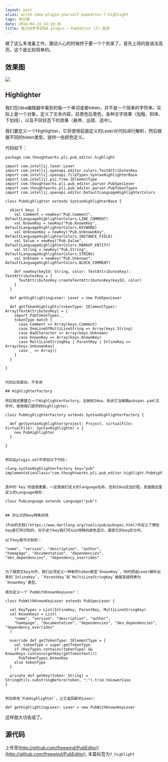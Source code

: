 ```yaml
---
layout: post
alias: write-idea-plugin-yourself-pubeditor-7-highlight
tags: 未分类
date: 2014-04-23 14:19:35
title: 自己动手写IDEA plugin – PubEditor (7) 高亮
---
```


做了这么多准备工作，激动人心的时候终于要一个个到来了。首先上场的是语法高亮，这个是比较简单的。

## 效果图

![](http://freewind.me/wp-content/uploads/2014/04/QQ20140423-1.png)

## Highlighter

我们在Idea编辑器中看到的每一个单词或者token，并不是一个简单的字符串，实际上是一个对象，定义了文本内容，前景色后景色，各种文字效果（加粗、斜体、下划线），以及不同状态下的效果（悬停、出错、选中）。

我们要定义一个Highlighter，它将使用前面定义的Lexer对代码进行解析，然后根据不同的token类型，提供一些颜色定义。

代码如下：

    package com.thoughtworks.pli.pub_editor.highlight

    import com.intellij.lexer.Lexer
    import com.intellij.openapi.editor.colors.TextAttributesKey
    import com.intellij.openapi.fileTypes.SyntaxHighlighterBase
    import com.intellij.psi.tree.IElementType
    import com.thoughtworks.pli.pub_editor.parser.PubSpecLexer
    import com.thoughtworks.pli.pub_editor.parser.PubTokenTypes
    import com.intellij.openapi.editor.DefaultLanguageHighlighterColors

    class PubHighlighter extends SyntaxHighlighterBase {

      object keys {
        val Comment = newKey("Pub.Comment", DefaultLanguageHighlighterColors.LINE_COMMENT)
        val KnownKey = newKey("Pub.KnownKey", DefaultLanguageHighlighterColors.KEYWORD)
        val UnknownKey = newKey("Pub.UnknownKey", DefaultLanguageHighlighterColors.INSTANCE_FIELD)
        val Value = newKey("Pub.Value", DefaultLanguageHighlighterColors.MARKUP_ENTITY)
        val String = newKey("Pub.String", DefaultLanguageHighlighterColors.STRING)
        val Unknown = newKey("Pub.Unknown", DefaultLanguageHighlighterColors.BLOCK_COMMENT)

        def newKey(keyId: String, color: TextAttributesKey): TextAttributesKey = {
          TextAttributesKey.createTextAttributesKey(keyId, color)
        }
      }

      def getHighlightingLexer: Lexer = new PubSpecLexer

      def getTokenHighlights(tokenType: IElementType): Array[TextAttributesKey] = {
        import PubTokenTypes._
        tokenType match {
          case Comment => Array(keys.Comment)
          case OneLineOfMultiLineString => Array(keys.String)
          case BadCharacter => Array(keys.Unknown)
          case KnownKey => Array(keys.KnownKey)
          case MultiLineStringKey | ParentKey | InlineKey => Array(keys.UnknownKey)
          case _ => Array()
        }
      }

    }
    

    代码比较直白，不多讲

    ## HighlighterFactory

    然后我还要建立一个HighlighterFactory，注册到Idea，告诉它当编辑pubspec.yaml文件时，使用我们提供的Highlighter。

    class PubHighlighterFactory extends SyntaxHighlighterFactory {

      def getSyntaxHighlighter(project: Project, virtualFile: VirtualFile): SyntaxHighlighter = {
        new PubHighlighter
      }

    }
    

    然后在plugin.xml中添加以下代码：

    <lang.syntaxHighlighterFactory key="pub" implementationClass="com.thoughtworks.pli.pub_editor.highlight.PubHighlighterFactory"/>
    

    其中的`key`的值很重要，一定是我们定义的language名称，否则Idea没法匹配。其值跟这里定义的Language相同：

    class PubLanguage extends Language("pub")
    

    ## 对认识的key特殊对待

    [Pub的文档](https://www.dartlang.org/tools/pub/pubspec.html)中定义了哪些key是它所识别的，对于这个key我们可以以特殊的颜色显示，跟其它的key区分开。

    以下key是可识别的：

    "name", "version", "description", "author",
    "homepage", "documentation", "dependencies", 
    "dev_dependencies", "dependency_overrides"
    

    为了跟其它key分开，我们必须定义一种新的token类型`KnownKey`，同时把由Lexer解析出来的`InlineKey`, `ParentKey`和`MultiLineStringKey`根据其值转换为`KnownKey`类型。

    首先定义一个`PubWithKnownKeyLexer`:

    class PubWithKnownKeyLexer extends PubSpecLexer {

      val KeyTypes = List(InlineKey, ParentKey, MultiLineStringKey)
      val KnownKeys = List(
        "name", "version", "description", "author",
        "homepage", "documentation", "dependencies", "dev_dependencies", "dependency_overrides"
      )

      override def getTokenType: IElementType = {
        val tokenType = super.getTokenType
        if (KeyTypes.contains(tokenType) && KnownKeys.contains(getKey(getTokenText)))
          PubTokenTypes.KnownKey
        else tokenType
      }

      private def getKey(token: String) = StringUtils.substringBefore(token, ":").trim.toLowerCase
    }
    

    然后修改`PubHighlighter`，让它返回新的Lexer:

    def getHighlightingLexer: Lexer = new PubWithKnownKeyLexer

这样就大功告成了。

## 源代码

上传至[http://github.com/freewind/PubEditor](http://github.com/freewind/PubEditor), 本篇标签为`7_highlight`
